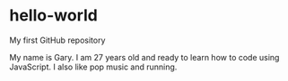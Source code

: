 # hello-world
My first GitHub repository

My name is Gary.  I am 27 years old and ready to learn how to code using JavaScript.  I also like pop music and running.
